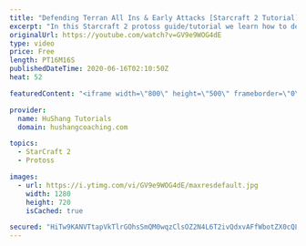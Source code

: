 ```yaml
---
title: "Defending Terran All Ins & Early Attacks [Starcraft 2 Tutorial]"
excerpt: "In this Starcraft 2 protoss guide/tutorial we learn how to defend early Terran attacks. After watching this how-to, you'll feel very confident against aggressive terran players!  Starcraft 2: Protoss vs Terran | Defending Attacks  Coaching --------------------------------------------------------------------------"
originalUrl: https://youtube.com/watch?v=GV9e9WOG4dE
type: video
price: Free
length: PT16M16S
publishedDateTime: 2020-06-16T02:10:50Z
heat: 52

featuredContent: "<iframe width=\"800\" height=\"500\" frameborder=\"0\" src=\"https://www.youtube.com/embed/GV9e9WOG4dE\" allow=\"accelerometer; autoplay; encrypted-media; gyroscope; picture-in-picture\" allowfullscreen></iframe>"

provider:
  name: HuShang Tutorials
  domain: hushangcoaching.com

topics:
  - StarCraft 2
  - Protoss

images:
  - url: https://i.ytimg.com/vi/GV9e9WOG4dE/maxresdefault.jpg
    width: 1280
    height: 720
    isCached: true

secured: "HiTw9KANVTtapVkTlrGOhsSmQM0wqzClsOZ2N4L6T2ivQdxvAFfWbotZX0cQLLZ8YPnrXwC64A8qg5OLASk5Hqc0/e9Dlfrv68A1Ju2bnoPTAYGKTogRxbwqJaSsFF5/yzLz53JWBe/MOnSZGLoWYwTYD4h3hlqS7M+qpXv8CEy5j1cl3Af7llpX033CzvbuNSEaybAzqpdKym3Ht2Qa9H89R3Ee2d23P2Q7acwCZ+0MKwH/dFHZzsOy6o/t/CyMAtOUuTjciCXDnsUypcP6KekvrS064PwYE0ZGw4tvDGsEEnOr3kSNmx1A+XJLIIQo5me3GS2DLj/Ev9mB1XDNKXQwrFTOjwVtYZ4q9v/L/Yl+HRqRX/gUM6Jt5B/g71c4WJu/5Q0B/BBIi2vFvAWLo6rE0IOdVwxsb+WNBYTtKbU=;C3JIZmIx3xa3tBhIQqbdQw=="
---
```


